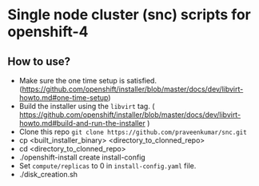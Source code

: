 # Single node cluster (snc) scripts for openshift-4 

## How to use?
- Make sure the one time setup is satisfied. (https://github.com/openshift/installer/blob/master/docs/dev/libvirt-howto.md#one-time-setup)
- Build the installer using the `libvirt` tag. ( https://github.com/openshift/installer/blob/master/docs/dev/libvirt-howto.md#build-and-run-the-installer )
- Clone this repo `git clone https://github.com/praveenkumar/snc.git`
- cp <built_installer_binary> <directory_to_clonned_repo>
- cd <directory_to_clonned_repo>
- ./openshift-install create install-config
- Set `compute/replicas` to 0 in `install-config.yaml` file.
- ./disk_creation.sh

